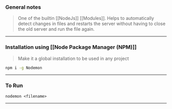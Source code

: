 
### General notes

> One of the builtin [[NodeJs]] [[Modules]].
> Helps to automatically detect changes in files and restarts the server without having to close the old server and run the file again.

---

### Installation using [[Node Package Manager (NPM)]]

> Make it a global installation to be used in any project
```bash
npm i -g Nodemon
```

---

### To Run

`nodemon <filename>`

___

